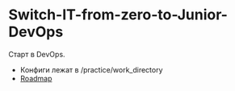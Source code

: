 # Switch-IT-from-zero-to-Junior-DevOps
Старт в DevOps.

- Конфиги лежат в /practice/work_directory
- [Roadmap](https://roadmap.sh/devops)